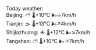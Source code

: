 Today weather:  
Beijing: ⛅️  🌡️+10°C 🌬️↓7km/h  
Tianjin: 🌫  🌡️+13°C 🌬️↗4km/h  
Shijiazhuang: ☀️   🌡️+12°C 🌬️↘7km/h  
Tangshan: ⛅️  🌡️+10°C 🌬️→7km/h  
